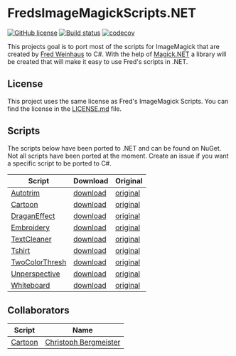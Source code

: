 ﻿# FredsImageMagickScripts.NET

[![GitHub license](https://img.shields.io/badge/license-Fred%20Weinhaus-green.svg)](https://github.com/dlemstra/FredsImageMagickScripts.NET/blob/master/LICENSE.md)
[![Build status](https://ci.appveyor.com/api/projects/status/vcag7ygwmamyl33d?svg=true)](https://ci.appveyor.com/project/dlemstra/fredsimagemagickscripts-net)
[![codecov](https://codecov.io/gh/dlemstra/FredsImageMagickScripts.NET/branch/master/graph/badge.svg)](https://codecov.io/gh/dlemstra/FredsImageMagickScripts.NET)

This projects goal is to port most of the scripts for ImageMagick that are created by [Fred Weinhaus](http://www.fmwconcepts.com/imagemagick/) to C#. With the help of [Magick.NET](https://github.com/dlemstra/Magick.NET) a library will be created that will make it easy to use Fred's scripts in .NET.

## License
This project uses the same license as Fred's ImageMagick Scripts. You can find the license in the [LICENSE.md](https://github.com/dlemstra/FredsImageMagickScripts.NET/blob/master/LICENSE.md) file.

## Scripts
The scripts below have been ported to .NET and can be found on NuGet. Not all scripts have been ported at the moment. Create an issue if you want a specific script to be ported to C#.

Script | Download | Original
--- | --- | ---
[Autotrim](https://github.com/dlemstra/FredsImageMagickScripts.NET/tree/master/src/FredsImageMagickScripts.NET/Geometry/Autotrim)|[download](https://www.nuget.org/packages/FredsImageMagickScripts.Autotrim/)|[original](http://www.fmwconcepts.com/imagemagick/autotrim/)
[Cartoon](https://github.com/dlemstra/FredsImageMagickScripts.NET/tree/master/src/FredsImageMagickScripts.NET/Effects/Cartoon)|[download](https://www.nuget.org/packages/FredsImageMagickScripts.Cartoon/)|[original](http://www.fmwconcepts.com/imagemagick/cartoon/)
[DraganEffect](https://github.com/dlemstra/FredsImageMagickScripts.NET/tree/master/src/FredsImageMagickScripts.NET/Effects/DraganEffect)|[download](https://www.nuget.org/packages/FredsImageMagickScripts.DraganEffect/)|[original](http://www.fmwconcepts.com/imagemagick/draganeffect/)
[Embroidery](https://github.com/dlemstra/FredsImageMagickScripts.NET/tree/master/src/FredsImageMagickScripts.NET/Effects/Embroidery)|[download](https://www.nuget.org/packages/FredsImageMagickScripts.Embroidery/)|[original](http://www.fmwconcepts.com/imagemagick/embroidery/)
[TextCleaner](https://github.com/dlemstra/FredsImageMagickScripts.NET/tree/master/src/FredsImageMagickScripts.NET/Threshold/TextCleaner)|[download](https://www.nuget.org/packages/FredsImageMagickScripts.TextCleaner/)|[original](http://www.fmwconcepts.com/imagemagick/textcleaner/)
[Tshirt](https://github.com/dlemstra/FredsImageMagickScripts.NET/tree/master/src/FredsImageMagickScripts.NET/Geometry/Tshirt)|[download](https://www.nuget.org/packages/FredsImageMagickScripts.Tshirt/)|[original](http://www.fmwconcepts.com/imagemagick/tshirt/)
[TwoColorThresh](https://github.com/dlemstra/FredsImageMagickScripts.NET/tree/master/src/FredsImageMagickScripts.NET/Threshold/TwoColorThresh)|[download](https://www.nuget.org/packages/FredsImageMagickScripts.TwoColorThresh/)|[original](http://www.fmwconcepts.com/imagemagick/twocolorthresh/)
[Unperspective](https://github.com/dlemstra/FredsImageMagickScripts.NET/tree/master/src/FredsImageMagickScripts.NET/Geometry/Unperspective)|[download](https://www.nuget.org/packages/FredsImageMagickScripts.Unperspective/)|[original](http://www.fmwconcepts.com/imagemagick/unperspective/)
[Whiteboard](https://github.com/dlemstra/FredsImageMagickScripts.NET/tree/master/src/FredsImageMagickScripts.NET/Threshold/Whiteboard)|[download](https://www.nuget.org/packages/FredsImageMagickScripts.Whiteboard/)|[original](http://www.fmwconcepts.com/imagemagick/whiteboard/)

## Collaborators
Script | Name
--- | ---
[Cartoon](https://github.com/dlemstra/FredsImageMagickScripts.NET/tree/master/src/FredsImageMagickScripts.NET/Effects/Cartoon)|[Christoph Bergmeister](https://github.com/bergmeister)
